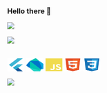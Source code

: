### Hello there 👋


<!-- ## DARK ## -->
<!-- Stats
[<img height="165em" src="https://github-readme-stats.vercel.app/api?username=devlucasandrade&show_icons=true&theme=github_dark&include_all_commits=true&count_private=true"/>](https://github.com/devlucasandrade#gh-dark-mode-only)
-->
<!-- langs -->
[<img height="165em" src="https://github-readme-stats.vercel.app/api/top-langs/?username=devlucasandrade&layout=compact&langs_count=7&theme=github_dark"/>](https://github.com/devlucasandrade#gh-dark-mode-only)


<!-- ## LIGHT ## -->
<!-- Stats
[<img height="165em" src="https://github-readme-stats.vercel.app/api?username=devlucasandrade&show_icons=true&theme=default&include_all_commits=true&count_private=true"/>](https://github.com/devlucasandrade#gh-light-mode-only)
-->
<!-- langs -->
[<img height="165em" src="https://github-readme-stats.vercel.app/api/top-langs/?username=devlucasandrade&layout=compact&langs_count=7&theme=default"/>](https://github.com/devlucasandrade#gh-light-mode-only)

<div style="display: inline_block"><br>
  <img align="center" alt="Flutter" height="30" width="40" src="https://github.com/devicons/devicon/blob/master/icons/flutter/flutter-original.svg">
  <img align="center" alt="Dart" height="30" width="40" src="https://github.com/devicons/devicon/blob/master/icons/dart/dart-original.svg">
  <img align="center" alt="Js" height="30" width="40" src="https://raw.githubusercontent.com/devicons/devicon/master/icons/javascript/javascript-plain.svg">
  <img align="center" alt="HTML" height="30" width="40" src="https://raw.githubusercontent.com/devicons/devicon/master/icons/html5/html5-original.svg">
  <img align="center" alt="CSS" height="30" width="40" src="https://raw.githubusercontent.com/devicons/devicon/master/icons/css3/css3-original.svg">
</div>

<!-- # - line -->
<br />

<!-- # - badge -->
<div> 
<a href="https://www.linkedin.com/in/zrfisaac" target="_blank"><img src="https://img.shields.io/badge/-LinkedIn-%230077B5?style=for-the-badge&logo=linkedin&logoColor=white" target="_blank"></a>
</div>
